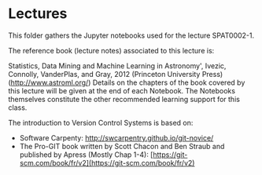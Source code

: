 # Lectures

This folder gathers the Jupyter notebooks used for the lecture SPAT0002-1.    


The reference book (lecture notes) associated to this lecture is:

Statistics, Data Mining and Machine Learning in Astronomy', Ivezic, Connolly, VanderPlas, and Gray, 2012 (Princeton University Press) (http://www.astroml.org/)
Details on the chapters of the book covered by this lecture will be given at the end of each Notebook.
The Notebooks themselves constitute the other recommended learning support for this class. 

The introduction to Version Control Systems is based on:

- Software Carpenty: http://swcarpentry.github.io/git-novice/
- The Pro-GIT book written by Scott Chacon and Ben Straub and published by Apress (Mostly Chap 1-4):
[https://git-scm.com/book/fr/v2](https://git-scm.com/book/fr/v2)
